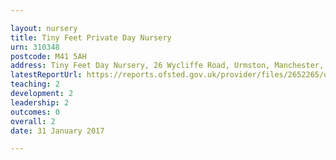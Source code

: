 ```yaml
---

layout: nursery
title: Tiny Feet Private Day Nursery
urn: 310348
postcode: M41 5AH
address: Tiny Feet Day Nursery, 26 Wycliffe Road, Urmston, Manchester, Lancashire, M41 5AH
latestReportUrl: https://reports.ofsted.gov.uk/provider/files/2652265/urn/310348.pdf
teaching: 2
development: 2
leadership: 2
outcomes: 0
overall: 2
date: 31 January 2017

---
```

